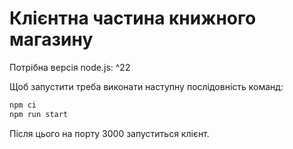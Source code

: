 # Клієнтна частина книжного магазину

Потрібна версія node.js: ^22

Щоб запустити треба виконати наступну послідовність команд:
```sh
npm ci
npm run start
```

Після цього на порту 3000 запуститься клієнт.
